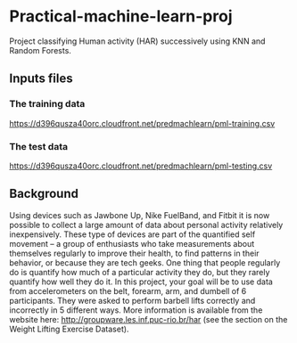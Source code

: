 # Practical-machine-learn-proj
Project classifying Human activity (HAR) successively using KNN and Random Forests.

## Inputs files
### The training data
https://d396qusza40orc.cloudfront.net/predmachlearn/pml-training.csv
### The test data 
https://d396qusza40orc.cloudfront.net/predmachlearn/pml-testing.csv

## Background

Using devices such as Jawbone Up, Nike FuelBand, and Fitbit it is now possible to collect a large amount of data about personal activity relatively inexpensively. These type of devices are part of the quantified self movement – a group of enthusiasts who take measurements about themselves regularly to improve their health, to find patterns in their behavior, or because they are tech geeks. One thing that people regularly do is quantify how much of a particular activity they do, but they rarely quantify how well they do it. In this project, your goal will be to use data from accelerometers on the belt, forearm, arm, and dumbell of 6 participants. They were asked to perform barbell lifts correctly and incorrectly in 5 different ways. More information is available from the website here: http://groupware.les.inf.puc-rio.br/har (see the section on the Weight Lifting Exercise Dataset).
